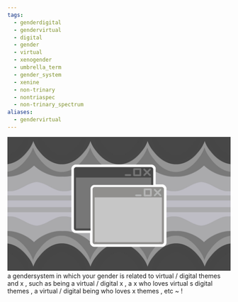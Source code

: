 ```yaml
---
tags:
  - genderdigital
  - gendervirtual
  - digital
  - gender
  - virtual
  - xenogender
  - umbrella_term
  - gender_system
  - xenine
  - non-trinary
  - nontriaspec
  - non-trinary_spectrum
aliases:
  - gendervirtual
---
```

![genderdigital.png](../../../../images/genderdigital.png)  
a gendersystem in which your gender is related to virtual / digital themes and x , such as being a virtual / digital x , a x who loves virtual s digital themes , a virtual / digital being who loves x themes , etc ~ !